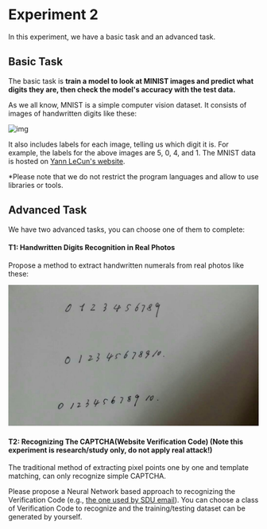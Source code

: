 # Experiment 2

In this experiment, we have a basic task and an advanced task.

## Basic Task

The basic task is **train a model to look at MINIST images and predict what digits they are, then check the model's accuracy with the test data.** 

As we all know, MNIST is a simple computer vision dataset. It consists of images of handwritten digits like these:

![img](https://www.tensorflow.org/images/MNIST.png)

It also includes labels for each image, telling us which digit it is. For example, the labels for the above images are 5, 0, 4, and 1.  The MNIST data is hosted on [Yann LeCun's website](http://yann.lecun.com/exdb/mnist/).

*Please note that we do not restrict the program languages and allow to use libraries or tools.

## Advanced Task

We have two advanced tasks, you can choose one of them to complete: 

#### T1: Handwritten Digits Recognition in Real Photos 

Propose a method to extract handwritten numerals from real photos like these:

![img](https://github.com/MingChaoSun/Course_PR_17/blob/patch-1/experiment2/img/realphoto.jpg)

#### T2: Recognizing The CAPTCHA(Website Verification Code) (Note this experiment is research/study only, do not apply real attack!)

The traditional method of extracting pixel points one by one and template matching, can only recognize simple CAPTCHA.

Please propose a Neural Network based approach to recognizing the Verification Code (e.g., [the one used by SDU email](http://mail.sdu.edu.cn/?q=authreg)). You can choose a class of Verification Code to recognize and the training/testing dataset can be generated by yourself.

